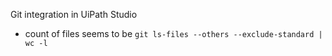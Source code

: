 Git integration in UiPath Studio

- count of files seems to be `git ls-files --others --exclude-standard | wc -l`
